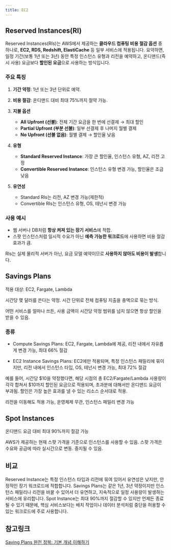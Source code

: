 ```yaml
---
title: EC2
---
```

## Reserved Instances(RI)
Reserved Instances(RIs)는 AWS에서 제공하는 **클라우드 컴퓨팅 비용 절감 옵션** 중 하나로, **EC2, RDS, Redshift, ElastiCache** 등 일부 서비스에 적용됩니다. 요약하면, 일정 기간(보통 1년 또는 3년) 동안 특정 인스턴스 유형과 리전을 예약하고, 온디맨드(즉시 사용) 요금보다 **할인된 요금**으로 사용하는 방식입니다.

### 주요 특징

1. **기간 약정**: 1년 또는 3년 단위로 예약.
2. **비용 절감**: 온디맨드 대비 최대 75%까지 절약 가능.
3. **지불 옵션**

   * **All Upfront (선불)**: 전체 기간 요금을 한 번에 선결제 → 최대 할인
   * **Partial Upfront (부분 선불)**: 일부 선결제 후 나머지 월별 결제
   * **No Upfront (선불 없음)**: 월별 결제 → 할인율 낮음
4. **유형**

   * **Standard Reserved Instance**: 가장 큰 할인율, 인스턴스 유형, AZ, 리전 고정
   * **Convertible Reserved Instance**: 인스턴스 유형 변경 가능, 할인율은 조금 낮음
5. **유연성**
   * Standard RIs는 리전, AZ 변경 가능(제한적)
   * Convertible RIs는 인스턴스 유형, OS, 테넌시 변경 가능

### 사용 예시

* 웹 서버나 DB처럼 **항상 켜져 있는 장기 서비스**에 적합.
* 스팟 인스턴스처럼 일시적 수요가 아닌 **예측 가능한 워크로드**에 사용하면 비용 절감 효과가 큼.

RIs는 실제 물리적 서버가 아닌, 요금 모델 예약이므로 **사용하지 않아도 비용이 발생**합니다.

## Savings Plans
적용 대상: EC2, Fargate, Lambda

시간당 몇 달러를 쓴다는 약정. 시간 단위로 전체 컴퓨팅 지출을 충액으로 묶는 방식.

어떤 서비스를 얼마나 쓰든, 사용 금액이 시간당 약정 범위를 넘지 않으면 항상 할인을 받을 수 있음.


### 종류
- Compute Savings Plans: EC2, Fargate, Lambda에 제공, 리전 내에서 자유롭게 변경 가능, 최대 66% 절감

- EC2 Instance Savings Plans: EC2에만 적용되며, 특정 인스턴스 패밀리에 묶이지만, 리전 내에서 인스턴스 타입, OS, 테넌시 변경 가능, 최대 72% 절감

예를 들어, 시간당 $10을 약정했다면, 해당 시점의 총 EC2/Fargate/Lambda 사용량이 각각 합쳐서 $10까지 할인된 요금으로 적용되며, 초과분에 대해서만 온디맨드 요금이 부과됨. 할인은 가장 높은 효과를 낼 수 있는 리소스 순서대로 적용.

리전을 이동해도 적용 가능, 운영체제 무관, 인스턴스 패밀리 변경 가능

## Spot Instances
온디맨드 요금 대비 최대 90%까지 절감 가능

AWS가 제공하는 현재 스팟 가격을 기준으로 인스턴스를 사용할 수 있음. 스팟 가격은 수요와 공급에 따라 실시간으로 변동. 중지될 수 있음. 

## 비교
Reserved Instance는 특정 인스턴스 타입과 리전에 묶여 있어서 유연성은 낮지만, 안정적인 장기 워크로드에 적합합니다. Savings Plans는 같은 1년, 3년 약정이지만 인스턴스 패밀리나 리전을 바꿀 수 있어서 더 유연하고, 지속적으로 일정 사용량이 발생하는 서비스에 유리합니다. Spot Instance는 최대 90%까지 절감할 수 있지만 언제든 종료될 수 있기 때문에, 핵심 서비스보다는 배치 작업이나 데이터 분석처럼 중단을 허용할 수 있는 워크로드에 주로 사용합니다.

## 참고링크
[Saving Plans 완전 정복: 기본 개념 이해하기](https://brunch.co.kr/@mentorsapiens/61)